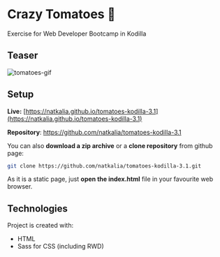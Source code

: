 # Crazy Tomatoes :tomato:
Exercise for Web Developer Bootcamp in Kodilla

## Teaser

![tomatoes-gif](https://user-images.githubusercontent.com/49140572/73442349-f9791f80-4354-11ea-9cee-3db30e19b4d3.gif)

## Setup

**Live:** [https://natkalia.github.io/tomatoes-kodilla-3.1](https://natkalia.github.io/tomatoes-kodilla-3.1)

**Repository**: https://github.com/natkalia/tomatoes-kodilla-3.1

You can also **download a zip archive** or a **clone repository** from github page:
```bash
git clone https://github.com/natkalia/tomatoes-kodilla-3.1.git
```
As it is a static page, just **open the index.html** file in your favourite web browser.
	
## Technologies
Project is created with:
* HTML
* Sass for CSS (including RWD)

